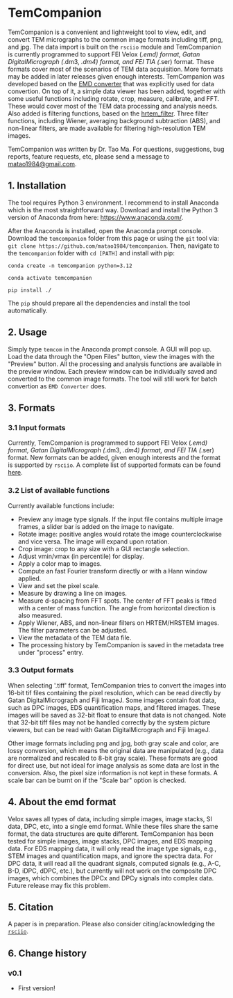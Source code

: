# TemCompanion
TemCompanion is a convenient and lightweight tool to view, edit, and convert TEM micrographs to the common image formats including tiff, png, and jpg. The data import is built on the ``rsciio`` module and TemCompanion is currently programmed to support FEI Velox (*.emd) format, Gatan DigitalMicrograph (*.dm3, *.dm4) format, and FEI TIA (*.ser) format. These formats cover most of the scenarios of TEM data acquisition. More formats may be added in later releases given enough interests. TemCompanion was developed based on the [EMD converter](https://github.com/matao1984/emd-converter) that was explicitly used for data convertion. On top of it, a simple data viewer has been added, together with some useful functions including rotate, crop, measure, calibrate, and FFT. These would cover most of the TEM data processing and analysis needs. Also added is filtering functions, based on the [hrtem_filter](https://github.com/matao1984/hrtem_filter). Three filter functions, including Wiener, averaging background subtraction (ABS), and non-linear filters, are made available for filtering high-resolution TEM images. 

TemCompanion was written by Dr. Tao Ma. For questions, suggestions, bug reports, feature requests, etc, please send a message to matao1984@gmail.com.

## 1. Installation
The tool requires Python 3 environment. I recommend to install Anaconda which is the most straightforward way. Download and install the Python 3 version of Anaconda from here: https://www.anaconda.com/.

After the Anaconda is installed, open the Anaconda prompt console. Download the ``temcompanion`` folder from this page or using the ``git`` tool via: ``git clone https://github.com/matao1984/temcompanion``. Then, navigate to the ``temcompanion`` folder with ``cd [PATH]`` and install with pip:

``conda create -n temcompanion python=3.12``

``conda activate temcompanion``

``pip install ./``

The ``pip`` should prepare all the dependencies and install the tool automatically.

## 2. Usage
Simply type ``temcom`` in the Anaconda prompt console. A GUI will pop up. Load the data through the "Open Files" button, view the images with the "Preview" button. All the processing and analysis functions are available in the preview window. Each preview window can be individually saved and converted to the common image formats. The tool will still work for batch convertion as ``EMD Converter`` does.

## 3. Formats
### 3.1 Input formats
Currently, TemCompanion is programmed to support FEI Velox (*.emd) format, Gatan DigitalMicrograph (*.dm3, *.dm4) format, and FEI TIA (*.ser) format. New formats can be added, given enough interests and the format is supported by ``rsciio``. A complete list of supported formats can be found [here](https://hyperspy.org/rosettasciio/supported_formats/index.html). 

### 3.2 List of available functions
Currently available functions include:
* Preview any image type signals. If the input file contains multiple image frames, a slider bar is added on the image to navigate.
* Rotate image: positive angles would rotate the image counterclockwise and vice versa. The image will expand upon rotation.
* Crop image: crop to any size with a GUI rectangle selection.
* Adjust vmin/vmax (in percentile) for display.
* Apply a color map to images.
* Compute an fast Fourier transform directly or with a Hann window applied.
* View and set the pixel scale.
* Measure by drawing a line on images.
* Measure d-spacing from FFT spots. The center of FFT peaks is fitted with a center of mass function. The angle from horizontal direction is also measured.
* Apply Wiener, ABS, and non-linear filters on HRTEM/HRSTEM images. The filter parameters can be adjusted.
* View the metadata of the TEM data file.
* The processing history by TemCompanion is saved in the metadata tree under "process" entry.


### 3.3 Output formats
When selecting '.tiff' format, TemCompanion tries to convert the images into 16-bit tif files containing the pixel resolution, which can be read directly by Gatan DigitalMicrograph and Fiji ImageJ. Some images contain foat data, such as DPC images, EDS quantification maps, and filtered images. These images will be saved as 32-bit float to ensure that data is not changed. Note that 32-bit tiff files may not be handled correctly by the system picture viewers, but can be read with Gatan DigitalMicrograph and Fiji ImageJ. 

Other image formats including png and jpg, both gray scale and color, are lossy conversion, which means the original data are manipulated (e.g., data are normalized and rescaled to 8-bit gray scale). These formats are good for direct use, but not ideal for image analysis as some data are lost in the conversion. Also, the pixel size information is not kept in these formats. A scale bar can be burnt on if the "Scale bar" option is checked.  


## 4. About the emd format
Velox saves all types of data, including simple images, image stacks, SI data, DPC, etc, into a single emd format. While these files share the same format, the data structures are quite different. TemCompanion has been tested for simple images, image stacks, DPC images, and EDS mapping data. For EDS mapping data, it will only read the image type signals, e.g., STEM images and quantification maps, and ignore the spectra data. For DPC data, it will read all the quadrant signals, computed signals (e.g., A-C, B-D, iDPC, dDPC, etc.), but currently will not work on the composite DPC images, which combines the DPCx and DPCy signals into complex data. Future release may fix this problem.

## 5. Citation
A paper is in preparation. Please also consider citing/acknowledging the [``rsciio``](https://hyperspy.org/rosettasciio/index.html#citing-rosettasciio).

## 6. Change history

### v0.1
- First version!
